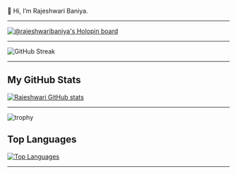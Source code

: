 👋 Hi, I’m Rajeshwari Baniya.
***

[![@rajeshwaribaniya's Holopin board](https://holopin.me/rajeshwaribaniya)](https://holopin.io/@rajeshwaribaniya)
***

![GitHub Streak](https://streak-stats.demolab.com?user=Rajeshwari1-1&theme=dark&hide_border=true&fire=DD2727)
***

## My GitHub Stats
[![Rajeshwari GitHub stats](https://github-readme-stats.vercel.app/api?username=Rajeshwari1-1&theme=github_dark)](https://github.com/anuraghazra/github-readme-stats)
***
![trophy](https://github-profile-trophy.vercel.app/?username=Rajeshwari1-1)

## Top Languages
[![Top Languages](https://github-readme-stats.vercel.app/api/top-langs/?username=Rajeshwari1-1&theme=algolia)](https://github.com/anuraghazra/github-readme-stats)
***



